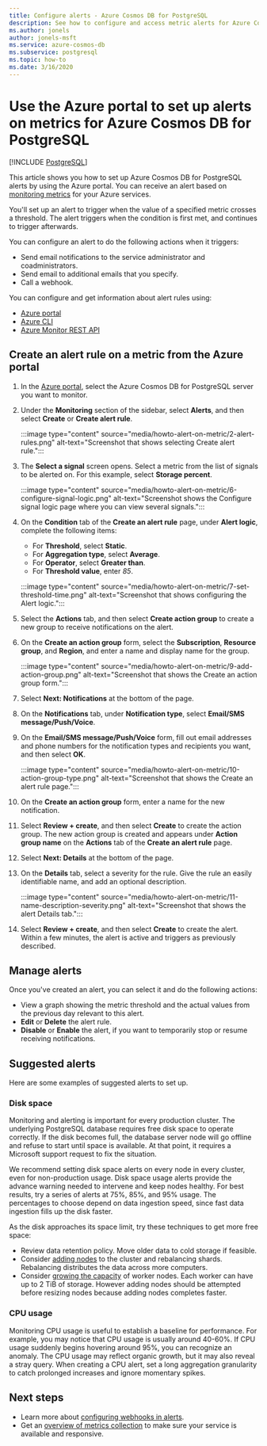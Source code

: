 ```yaml
---
title: Configure alerts - Azure Cosmos DB for PostgreSQL
description: See how to configure and access metric alerts for Azure Cosmos DB for PostgreSQL.
ms.author: jonels
author: jonels-msft
ms.service: azure-cosmos-db
ms.subservice: postgresql
ms.topic: how-to
ms.date: 3/16/2020
---
```


# Use the Azure portal to set up alerts on metrics for Azure Cosmos DB for PostgreSQL

[!INCLUDE [PostgreSQL](../includes/appliesto-postgresql.md)]

This article shows you how to set up Azure Cosmos DB for PostgreSQL alerts by using the Azure portal. You can receive an alert based on [monitoring metrics](concepts-monitoring.md) for your Azure services.

You'll set up an alert to trigger when the value of a specified metric crosses a threshold. The alert triggers when the condition is first met, and continues to trigger afterwards.

You can configure an alert to do the following actions when it triggers:
* Send email notifications to the service administrator and coadministrators.
* Send email to additional emails that you specify.
* Call a webhook.

You can configure and get information about alert rules using:
* [Azure portal](../../azure-monitor/alerts/alerts-metric.md#create-with-azure-portal)
* [Azure CLI](../../azure-monitor/alerts/alerts-metric.md#with-azure-cli)
* [Azure Monitor REST API](/rest/api/monitor/metricalerts)

## Create an alert rule on a metric from the Azure portal
1. In the [Azure portal](https://portal.azure.com/), select the Azure Cosmos DB for PostgreSQL server you want to monitor.

1. Under the **Monitoring** section of the sidebar, select **Alerts**, and then select **Create** or **Create alert rule**.

   :::image type="content" source="media/howto-alert-on-metric/2-alert-rules.png" alt-text="Screenshot that shows selecting Create alert rule.":::

1. The **Select a signal** screen opens. Select a metric from the list of signals to be alerted on. For this example, select **Storage percent**.
   
   :::image type="content" source="media/howto-alert-on-metric/6-configure-signal-logic.png" alt-text="Screenshot shows the Configure signal logic page where you can view several signals.":::

1. On the **Condition** tab of the **Create an alert rule** page, under **Alert logic**, complete the following items:

   - For **Threshold**, select **Static**.
   - For **Aggregation type**, select **Average**.
   - For **Operator**, select **Greater than**.
   - For **Threshold value**, enter *85*.

   :::image type="content" source="media/howto-alert-on-metric/7-set-threshold-time.png" alt-text="Screenshot that shows configuring the Alert logic.":::

1. Select the **Actions** tab, and then select **Create action group** to create a new group to receive notifications on the alert.

1. On the **Create an action group** form, select the **Subscription**, **Resource group**, and **Region**, and enter a name and display name for the group.

   :::image type="content" source="media/howto-alert-on-metric/9-add-action-group.png" alt-text="Screenshot that shows the Create an action group form.":::

1. Select **Next: Notifications** at the bottom of the page.

1. On the **Notifications** tab, under **Notification type**, select **Email/SMS message/Push/Voice**.

1. On the **Email/SMS message/Push/Voice** form, fill out email addresses and phone numbers for the notification types and recipients you want, and then select **OK**.

   :::image type="content" source="media/howto-alert-on-metric/10-action-group-type.png" alt-text="Screenshot that shows the Create an alert rule page.":::

1. On the **Create an action group** form, enter a name for the new notification.

1. Select **Review + create**, and then select **Create** to create the action group. The new action group is created and appears under **Action group name** on the **Actions** tab of the **Create an alert rule** page.

1. Select **Next: Details** at the bottom of the page.

1. On the **Details** tab, select a severity for the rule. Give the rule an easily identifiable name, and add an optional description.

   :::image type="content" source="media/howto-alert-on-metric/11-name-description-severity.png" alt-text="Screenshot that shows the alert Details tab."::: 

1. Select **Review + create**, and then select **Create** to create the alert. Within a few minutes, the alert is active and triggers as previously described.

## Manage alerts

Once you've created an alert, you can select it and do the following actions:

* View a graph showing the metric threshold and the actual values from the previous day relevant to this alert.
* **Edit** or **Delete** the alert rule.
* **Disable** or **Enable** the alert, if you want to temporarily stop or resume receiving notifications.

## Suggested alerts

Here are some examples of suggested alerts to set up.

### Disk space

Monitoring and alerting is important for every production cluster. The underlying PostgreSQL database requires free disk space to operate correctly. If the disk becomes full, the database server node will go offline and refuse to start until space is available. At that point, it requires a Microsoft support request to fix the situation.

We recommend setting disk space alerts on every node in every cluster, even for non-production usage. Disk space usage alerts provide the advance warning needed to intervene and keep nodes healthy. For best results, try a series of alerts at 75%, 85%, and 95% usage. The percentages to choose depend on data ingestion speed, since fast data ingestion fills up the disk faster.

As the disk approaches its space limit, try these techniques to get more free space:

* Review data retention policy. Move older data to cold storage if feasible.
* Consider [adding nodes](howto-scale-grow.md#add-worker-nodes) to the cluster and rebalancing shards. Rebalancing distributes the data across more computers.
* Consider [growing the capacity](howto-scale-grow.md#increase-or-decrease-vcores-on-nodes) of worker nodes. Each worker can have up to 2 TiB of storage. However adding nodes should be attempted before resizing nodes because adding nodes completes faster.

### CPU usage

Monitoring CPU usage is useful to establish a baseline for performance. For example, you may notice that CPU usage is usually around 40-60%. If CPU usage suddenly begins hovering around 95%, you can recognize an anomaly. The CPU usage may reflect organic growth, but it may also reveal a stray query. When creating a CPU alert, set a long aggregation granularity to catch prolonged increases and ignore momentary spikes.

## Next steps
* Learn more about [configuring webhooks in alerts](../../azure-monitor/alerts/alerts-webhooks.md).
* Get an [overview of metrics collection](../../azure-monitor/data-platform.md) to make sure your service is available and responsive.
